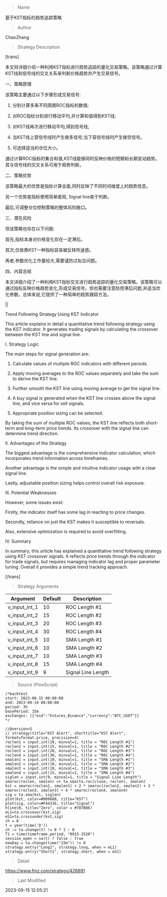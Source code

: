 
> Name

基于KST指标的趋势追踪策略

> Author

ChaoZhang

> Strategy Description


[trans]  

本文将详细介绍一种利用KST指标进行趋势追踪的量化交易策略。该策略通过计算KST线和信号线的交叉关系来判断价格趋势并产生交易信号。

一、策略原理

该策略主要通过以下步骤形成交易信号:

1. 分别计算多条不同周期ROC指标的数值;

2. 对ROC指标分别进行移动平均,并计算和值得到KST线;

3. 对KST线再次进行移动平均,得到信号线;

4. 当KST线上穿信号线时产生做多信号;当下穿信号线时产生做空信号。

5. 可选择适当的仓位大小。

通过计算ROC指标的集合和值,KST线能够同时反映价格的短期和长期变动趋势。其与信号线的交叉关系可用于趋势判断。

二、策略优势

该策略最大的优势是指标计算全面,同时反映了不同时间维度上的趋势信息。

另一个优势是指标使用简单直观, Signal line易于判断。

最后,可调整仓位控制策略的整体风险敞口。

三、潜在风险

但该策略也存在以下问题:  

首先,指标本身对价格变化存在一定滞后。

其次,仅依靠KST一种指标容易被反转所迷惑。

再者,参数优化工作量较大,需要谨防过拟合问题。

四、内容总结 

本文详细介绍了一种利用KST指标交叉进行趋势追踪的量化交易策略。该策略可以通过指标反映价格趋势变化,形成交易信号。但也需要注意防控滞后问题,并适当优化参数。总体来说,它提供了一种简单的趋势跟踪方法。

||


Trend Following Strategy Using KST Indicator

This article explains in detail a quantitative trend following strategy using the KST indicator. It generates trading signals by calculating the crossover between the KST line and signal line. 

I. Strategy Logic

The main steps for signal generation are:

1. Calculate values of multiple ROC indicators with different periods.

2. Apply moving averages to the ROC values separately and take the sum to derive the KST line.

3. Further smooth the KST line using moving average to get the signal line. 

4. A buy signal is generated when the KST line crosses above the signal line, and vice versa for sell signals.

5. Appropriate position sizing can be selected.

By taking the sum of multiple ROC values, the KST line reflects both short-term and long-term price trends. Its crossover with the signal line can determine trend direction.

II. Advantages of the Strategy

The biggest advantage is the comprehensive indicator calculation, which incorporates trend information across timeframes.

Another advantage is the simple and intuitive indicator usage with a clear signal line.

Lastly, adjustable position sizing helps control overall risk exposure.

III. Potential Weaknesses

However, some issues exist:

Firstly, the indicator itself has some lag in reacting to price changes.

Secondly, reliance on just the KST makes it susceptible to reversals. 

Also, extensive optimization is required to avoid overfitting.

IV. Summary

In summary, this article has explained a quantitative trend following strategy using KST crossover signals. It reflects price trends through the indicator for trade signals, but requires managing indicator lag and proper parameter tuning. Overall it provides a simple trend tracking approach.

[/trans]

> Strategy Arguments



|Argument|Default|Description|
|----|----|----|
|v_input_int_1|10|ROC Length #1|
|v_input_int_2|15|ROC Length #2|
|v_input_int_3|20|ROC Length #3|
|v_input_int_4|30|ROC Length #4|
|v_input_int_5|10|SMA Length #1|
|v_input_int_6|10|SMA Length #2|
|v_input_int_7|10|SMA Length #3|
|v_input_int_8|15|SMA Length #4|
|v_input_int_9|9|Signal Line Length|


> Source (PineScript)

``` pinescript
/*backtest
start: 2023-08-15 00:00:00
end: 2023-09-14 00:00:00
period: 3h
basePeriod: 15m
exchanges: [{"eid":"Futures_Binance","currency":"BTC_USDT"}]
*/

//@version=5
// strategy(title="KST Alert", shorttitle="KST Alert", format=format.price, precision=4)
roclen1 = input.int(10, minval=1, title = "ROC Length #1")
roclen2 = input.int(15, minval=1, title = "ROC Length #2")
roclen3 = input.int(20, minval=1, title = "ROC Length #3")
roclen4 = input.int(30, minval=1, title = "ROC Length #4")
smalen1 = input.int(10, minval=1, title = "SMA Length #1")
smalen2 = input.int(10, minval=1, title = "SMA Length #2")
smalen3 = input.int(10, minval=1, title = "SMA Length #3")
smalen4 = input.int(15, minval=1, title = "SMA Length #4")
siglen = input.int(9, minval=1, title = "Signal Line Length")
smaroc(roclen, smalen) => ta.sma(ta.roc(close, roclen), smalen)
kst = smaroc(roclen1, smalen1) + 2 * smaroc(roclen2, smalen2) + 3 * smaroc(roclen3, smalen3) + 4 * smaroc(roclen4, smalen4)
sig = ta.sma(kst, siglen)
plot(kst, color=#009688, title="KST")
plot(sig, color=#F44336, title="Signal")
hline(0, title="Zero", color = #787B86)
eL1=ta.crossover(kst,sig)
eS1=ta.crossunder(kst,sig)
ch = 0
t = year(time('D'))
ch := ta.change(t) != 0 ? 1 : 0
T1 = time(timeframe.period, "0915-1520")
session_open = na(t) ? false : true
newDay = ta.change(time("15m")) != 0
strategy.entry("Long1", strategy.long, when = eL1)
strategy.entry("Short1", strategy.short, when = eS1)

```

> Detail

https://www.fmz.com/strategy/426891

> Last Modified

2023-09-15 12:05:21
